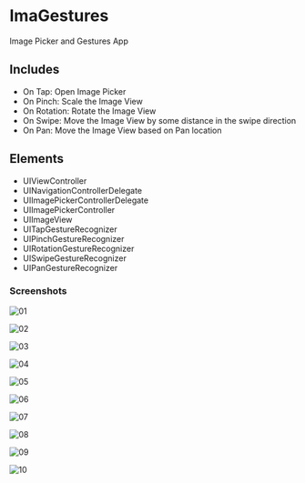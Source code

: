 # ImaGestures

Image Picker and Gestures App

## Includes

* On Tap: Open Image Picker
* On Pinch: Scale the Image View
* On Rotation: Rotate the Image View
* On Swipe: Move the Image View by some distance in the swipe direction
* On Pan: Move the Image View based on Pan location

## Elements

* UIViewController
* UINavigationControllerDelegate
* UIImagePickerControllerDelegate
* UIImagePickerController
* UIImageView
* UITapGestureRecognizer
* UIPinchGestureRecognizer
* UIRotationGestureRecognizer
* UISwipeGestureRecognizer
* UIPanGestureRecognizer

### Screenshots

![01](https://user-images.githubusercontent.com/81278594/124372211-d881d000-dca6-11eb-9f1d-8296ab00421b.png)

![02](https://user-images.githubusercontent.com/81278594/124372212-db7cc080-dca6-11eb-9805-23cfb3d886e2.png)

![03](https://user-images.githubusercontent.com/81278594/124372213-dcaded80-dca6-11eb-9d21-7b7704f97815.png)

![04](https://user-images.githubusercontent.com/81278594/124372214-dd468400-dca6-11eb-8ba4-50873f7c0846.png)

![05](https://user-images.githubusercontent.com/81278594/124372216-dddf1a80-dca6-11eb-9f6b-438bf2450067.png)

![06](https://user-images.githubusercontent.com/81278594/124372217-df104780-dca6-11eb-8350-3a5af18f98b6.png)

![07](https://user-images.githubusercontent.com/81278594/124372218-dfa8de00-dca6-11eb-861e-1d1130616a21.png)

![08](https://user-images.githubusercontent.com/81278594/124372219-e0417480-dca6-11eb-8728-3c9771b843c0.png)

![09](https://user-images.githubusercontent.com/81278594/124372220-e0da0b00-dca6-11eb-8cda-5b84266e3d67.png)

![10](https://user-images.githubusercontent.com/81278594/124372221-e172a180-dca6-11eb-94a5-6e95993f673d.png)

